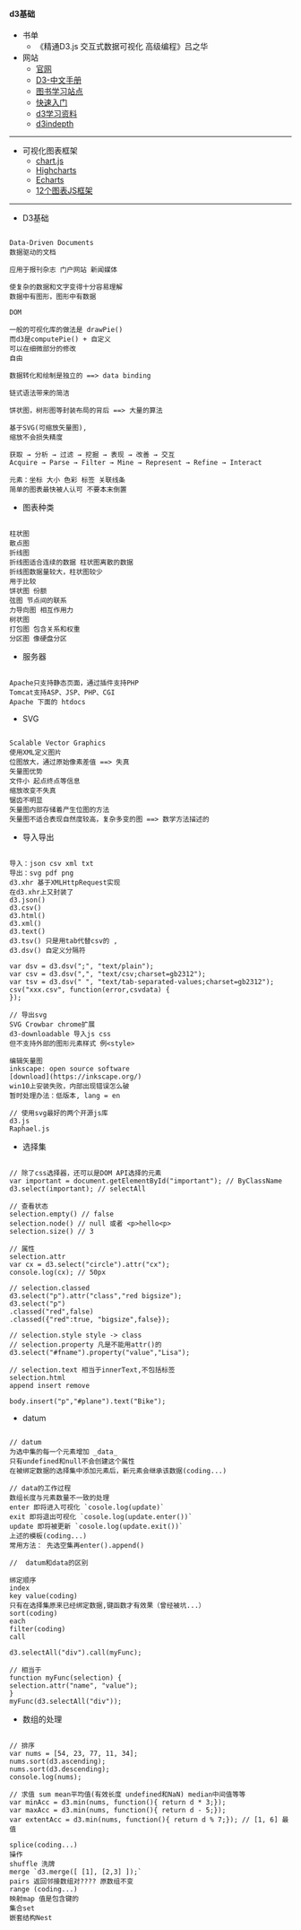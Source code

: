 #### **d3基础**
* 书单
	* 《精通D3.js 交互式数据可视化 高级编程》吕之华
* 网站
	+  [官网](https://d3js.org/)
	+  [D3-中文手册](https://github.com/d3/d3/wiki/API--%E4%B8%AD%E6%96%87%E6%89%8B%E5%86%8C?from=groupmessage&isappinstalled=0)
	+  [图书学习站点](http://d3.decembercafe.org/)
	+  [快速入门](http://www.dashingd3js.com/table-of-contents)
	+  [d3学习资料](http://www.ourd3js.com/wordpress/865/#more-865)
    *  [d3indepth](http://d3indepth.com/)
    
------------
* 可视化图表框架
  +  [chart.js](http://www.bootcss.com/p/chart.js/docs/)
  +  [Highcharts](http://www.hcharts.cn/docs/start-introduction)
  +  [Echarts](http://echarts.baidu.com/echarts2/doc/start.html)
  * [12个图表JS框架](http://www.cnblogs.com/lhb25/p/best-javascript-charting-libraries.html)
  
------------
* D3基础

```

Data-Driven Documents 
数据驱动的文档

应用于报刊杂志 门户网站 新闻媒体

使复杂的数据和文字变得十分容易理解
数据中有图形，图形中有数据

DOM

一般的可视化库的做法是 drawPie()
而d3是computePie() + 自定义
可以在细微部分的修改 
自由

数据转化和绘制是独立的 ==> data binding

链式语法带来的简洁

饼状图，树形图等封装布局的背后 ==> 大量的算法

基于SVG(可缩放矢量图),
缩放不会损失精度

获取 → 分析 → 过滤 → 挖掘 → 表现 → 改善 → 交互
Acquire → Parse → Filter → Mine → Represent → Refine → Interact

元素：坐标 大小 色彩 标签 关联线条
简单的图表最快被人认可 不要本末倒置
```


* 图表种类

```

柱状图
散点图
折线图
折线图适合连续的数据 柱状图离散的数据
折线图数据量较大，柱状图较少
用于比较
饼状图 份额
弦图 节点间的联系
力导向图 相互作用力
树状图
打包图 包含关系和权重
分区图 像硬盘分区
```


* 服务器

```

Apache只支持静态页面，通过插件支持PHP
Tomcat支持ASP、JSP、PHP、CGI
Apache 下面的 htdocs
```


* SVG

```

Scalable Vector Graphics
使用XML定义图片
位图放大，通过原始像素差值 ==> 失真
矢量图优势
文件小 起点终点等信息
缩放改变不失真
锯齿不明显
矢量图内部存储着产生位图的方法
矢量图不适合表现自然度较高，复杂多变的图 ==> 数学方法描述的
```


* 导入导出

```

导入：json csv xml txt
导出：svg pdf png
d3.xhr 基于XMLHttpRequest实现
在d3.xhr上又封装了
d3.json()
d3.csv()
d3.html()
d3.xml()
d3.text()
d3.tsv() 只是用tab代替csv的 ,
d3.dsv() 自定义分隔符

var dsv = d3.dsv(";", "text/plain");
var csv = d3.dsv(",", "text/csv;charset=gb2312");
var tsv = d3.dsv(" ", "text/tab-separated-values;charset=gb2312");
csv("xxx.csv", function(error,csvdata) {
});

// 导出svg
SVG Crowbar chrome扩展
d3-downloadable 导入js css
但不支持外部的图形元素样式 例<style>

编辑矢量图
inkscape: open source software
[download](https://inkscape.org/)
win10上安装失败，内部出现错误怎么破
暂时处理办法：低版本, lang = en

// 使用svg最好的两个开源js库
d3.js
Raphael.js
```


* 选择集

```

// 除了css选择器，还可以是DOM API选择的元素
var important = document.getElementById("important"); // ByClassName
d3.select(important); // selectAll

// 查看状态
selection.empty() // false
selection.node() // null 或者 <p>hello<p>
selection.size() // 3

// 属性
selection.attr
var cx = d3.select("circle").attr("cx");
console.log(cx); // 50px

// selection.classed
d3.select("p").attr("class","red bigsize");
d3.select("p")
.classed("red",false)
.classed({"red":true, "bigsize",false});

// selection.style style -> class
// selection.property 凡是不能用attr()的
d3.select("#fname").property("value","Lisa");

// selection.text 相当于innerText,不包括标签
selection.html
append insert remove

body.insert("p","#plane").text("Bike");
```

* datum

```

// datum
为选中集的每一个元素增加 _data_
只有undefined和null不会创建这个属性
在被绑定数据的选择集中添加元素后，新元素会继承该数据(coding...)

// data的工作过程
数组长度与元素数量不一致的处理
enter 即将进入可视化 `cosole.log(update)`
exit 即将退出可视化 `cosole.log(update.enter())`
update 即将被更新 `cosole.log(update.exit())`
上述的模板(coding...)
常用方法： 先选空集再enter().append()

//  datum和data的区别

绑定顺序
index
key value(coding)
只有在选择集原来已经绑定数据,键函数才有效果（曾经被坑...）
sort(coding)
each
filter(coding)
call

d3.selectAll("div").call(myFunc);

// 相当于
function myFunc(selection) {
selection.attr("name", "value");
}
myFunc(d3.selectAll("div"));
```


* 数组的处理

```

// 排序
var nums = [54, 23, 77, 11, 34];
nums.sort(d3.ascending);
nums.sort(d3.descending);
console.log(nums);

// 求值 sum mean平均值(有效长度 undefined和NaN) median中间值等等
var minAcc = d3.min(nums, function(){ return d * 3;});
var maxAcc = d3.min(nums, function(){ return d - 5;});
var extentAcc = d3.min(nums, function(){ return d % 7;}); // [1, 6] 最值

splice(coding...)
操作
shuffle 洗牌
merge `d3.merge([ [1], [2,3] ]);`
pairs 返回邻接数组对???? 原数组不变
range (coding...)
映射map 值是包含键的
集合set
嵌套结构Nest
```

